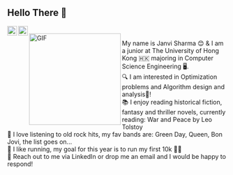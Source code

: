 ## Hello There 👋
<a href="https://www.linkedin.com/in/janvi-sharma-491389195/">
  <img align="left" alt="LinkedIn" width="22px" src="https://cdn.jsdelivr.net/npm/simple-icons@3.1.0/icons/linkedin.svg" />
</a>
<a href="janvi@connect.hku.hk">
  <img align="left" alt="'Gmail" width="22px" src="https://cdn.jsdelivr.net/npm/simple-icons@3.1.0/icons/gmail.svg" />
</a>
<br />
 <img align="left" height="210" width="210" alt="GIF" src="https://media.giphy.com/media/37mOoBDsOjKdFGqXaZ/giphy.gif" /> 
 <p>
My name is Janvi Sharma 😊 & I am a junior at The University of Hong Kong 🇭🇰 majoring in Computer Science Engineering 🖥️. <br/ >
🔍 I am interested in Optimization problems and Algorithm design and analysis📝! <br/>
📚 I enjoy reading historical fiction, fantasy and thriller novels, currently reading: War and Peace by Leo Tolstoy<br/>
🎼 I love listening to old rock hits, my fav bands are: Green Day, Queen, Bon Jovi, the list goes on...<br/>
🏃 I like running, my goal for this year is to run my first 10k 👟💨 <br/>
📩 Reach out to me via LinkedIn or drop me an email and I would be happy to respond!
</p>


